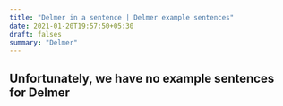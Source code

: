 ```yaml
---
title: "Delmer in a sentence | Delmer example sentences"
date: 2021-01-20T19:57:50+05:30
draft: falses
summary: "Delmer"
---
```

## Unfortunately, we have no example sentences for Delmer                 
